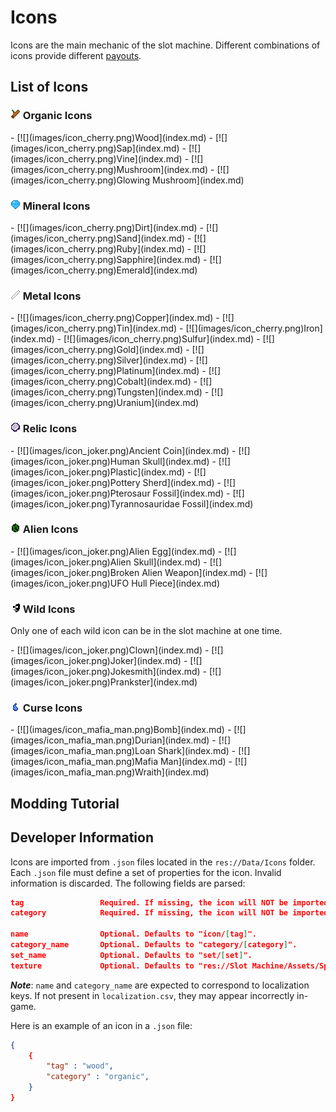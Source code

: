 # Icons

Icons are the main mechanic of the slot machine. Different combinations of icons provide different [payouts](payouts.md).



## List of Icons

### ![Organic](images/icons/category_organic.png) Organic Icons
<div class="grid cards" markdown>
- [![](images/icon_cherry.png)Wood](index.md)
- [![](images/icon_cherry.png)Sap](index.md)
- [![](images/icon_cherry.png)Vine](index.md)
- [![](images/icon_cherry.png)Mushroom](index.md)
- [![](images/icon_cherry.png)Glowing Mushroom](index.md)
</div>

### ![Mineral](images/icons/category_mineral.png) Mineral Icons
<div class="grid cards" markdown>
- [![](images/icon_cherry.png)Dirt](index.md)
- [![](images/icon_cherry.png)Sand](index.md)
- [![](images/icon_cherry.png)Ruby](index.md)
- [![](images/icon_cherry.png)Sapphire](index.md)
- [![](images/icon_cherry.png)Emerald](index.md)
</div>

### ![Metal](images/icons/category_metal.png) Metal Icons
<div class="grid cards" markdown>
- [![](images/icon_cherry.png)Copper](index.md)
- [![](images/icon_cherry.png)Tin](index.md)
- [![](images/icon_cherry.png)Iron](index.md)
- [![](images/icon_cherry.png)Sulfur](index.md)
- [![](images/icon_cherry.png)Gold](index.md)
- [![](images/icon_cherry.png)Silver](index.md)
- [![](images/icon_cherry.png)Platinum](index.md)
- [![](images/icon_cherry.png)Cobalt](index.md)
- [![](images/icon_cherry.png)Tungsten](index.md)
- [![](images/icon_cherry.png)Uranium](index.md)
</div>

### ![Relic](images/icons/category_relic.png) Relic Icons
<div class="grid cards" markdown>
- [![](images/icon_joker.png)Ancient Coin](index.md)
- [![](images/icon_joker.png)Human Skull](index.md)
- [![](images/icon_joker.png)Plastic](index.md)
- [![](images/icon_joker.png)Pottery Sherd](index.md)
- [![](images/icon_joker.png)Pterosaur Fossil](index.md)
- [![](images/icon_joker.png)Tyrannosauridae Fossil](index.md)
</div>

### ![Alien](images/icons/category_alien.png) Alien Icons
<div class="grid cards" markdown>
- [![](images/icon_joker.png)Alien Egg](index.md)
- [![](images/icon_joker.png)Alien Skull](index.md)
- [![](images/icon_joker.png)Broken Alien Weapon](index.md)
- [![](images/icon_joker.png)UFO Hull Piece](index.md)
</div>

### ![Wild](images/icons/category_wild.png) Wild Icons
Only one of each wild icon can be in the slot machine at one time.
<div class="grid cards" markdown>
- [![](images/icon_joker.png)Clown](index.md)
- [![](images/icon_joker.png)Joker](index.md)
- [![](images/icon_joker.png)Jokesmith](index.md)
- [![](images/icon_joker.png)Prankster](index.md)
</div>

### ![Curse](images/icons/category_curse.png) Curse Icons
<div class="grid cards" markdown>
- [![](images/icon_mafia_man.png)Bomb](index.md)
- [![](images/icon_mafia_man.png)Durian](index.md)
- [![](images/icon_mafia_man.png)Loan Shark](index.md)
- [![](images/icon_mafia_man.png)Mafia Man](index.md)
- [![](images/icon_mafia_man.png)Wraith](index.md)
</div>



## Modding Tutorial



## Developer Information

Icons are imported from `.json` files located in the `res://Data/Icons` folder. Each `.json` file must define a set of properties for the icon. Invalid information is discarded. The following fields are parsed:

``` json
tag                 Required. If missing, the icon will NOT be imported.
category            Required. If missing, the icon will NOT be imported.

name                Optional. Defaults to "icon/[tag]".
category_name       Optional. Defaults to "category/[category]".
set_name            Optional. Defaults to "set/[set]".
texture             Optional. Defaults to "res://Slot Machine/Assets/Sprites/Icons/icon_[tag].png". If missing, a NULL texture is assigned.
```
***Note***: `name` and `category_name` are expected to correspond to localization keys. If not present in `localization.csv`, they may appear incorrectly in-game.

Here is an example of an icon in a `.json` file:
``` json
{
    {
        "tag" : "wood",
        "category" : "organic",
    }
}
```